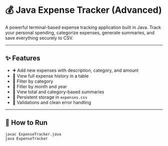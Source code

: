 # 💰 Java Expense Tracker (Advanced)

A powerful terminal-based expense tracking application built in Java. Track your personal spending, categorize expenses, generate summaries, and save everything securely to CSV.

---

## ✨ Features

- ➕ Add new expenses with description, category, and amount
- 🧾 View full expense history in a table
- 📂 Filter by category
- 📆 Filter by month and year
- 💸 View total and category-based summaries
- 💾 Persistent storage in `expenses.csv`
- 🧠 Validations and clean error handling

---

## 🚀 How to Run

```bash
javac ExpenseTracker.java
java ExpenseTracker
